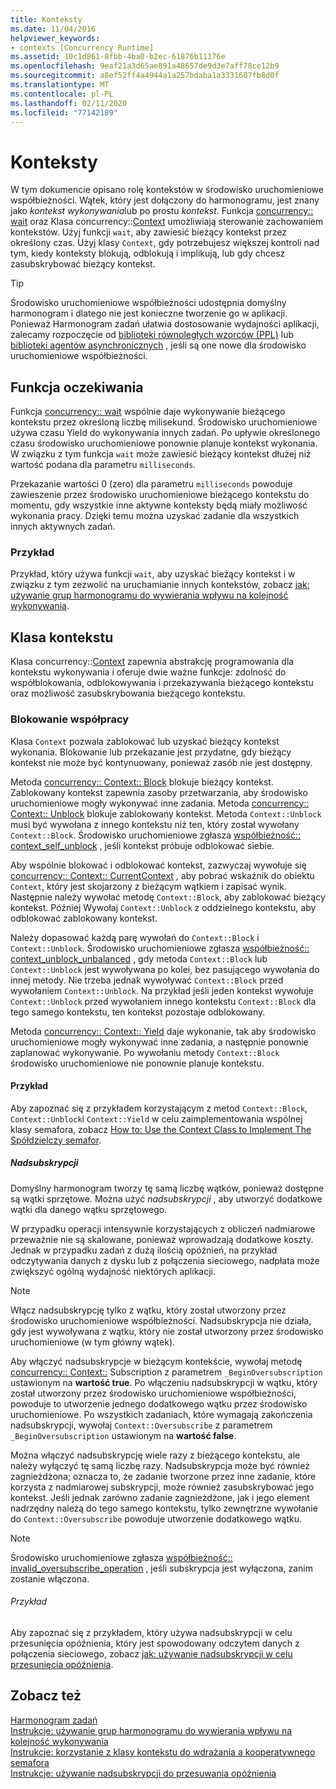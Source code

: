 ```yaml
---
title: Konteksty
ms.date: 11/04/2016
helpviewer_keywords:
- contexts [Concurrency Runtime]
ms.assetid: 10c1d861-8fbb-4ba0-b2ec-61876b11176e
ms.openlocfilehash: 9eaf21a3d65ae891a48657de9d3e7aff78ce12b9
ms.sourcegitcommit: a8ef52ff4a4944a1a257bdaba1a3331607fb8d0f
ms.translationtype: MT
ms.contentlocale: pl-PL
ms.lasthandoff: 02/11/2020
ms.locfileid: "77142189"
---
```

# <a name="contexts"></a>Konteksty

W tym dokumencie opisano rolę kontekstów w środowisko uruchomieniowe współbieżności. Wątek, który jest dołączony do harmonogramu, jest znany jako *kontekst wykonywania*lub po prostu *kontekst*. Funkcja [concurrency:: wait](reference/concurrency-namespace-functions.md#wait) oraz Klasa concurrency::[Context](../../parallel/concrt/reference/context-class.md) umożliwiają sterowanie zachowaniem kontekstów. Użyj funkcji `wait`, aby zawiesić bieżący kontekst przez określony czas. Użyj klasy `Context`, gdy potrzebujesz większej kontroli nad tym, kiedy konteksty blokują, odblokują i implikują, lub gdy chcesz zasubskrybować bieżący kontekst.

> [!TIP]
> Środowisko uruchomieniowe współbieżności udostępnia domyślny harmonogram i dlatego nie jest konieczne tworzenie go w aplikacji. Ponieważ Harmonogram zadań ułatwia dostosowanie wydajności aplikacji, zalecamy rozpoczęcie od [biblioteki równoległych wzorców (PPL)](../../parallel/concrt/parallel-patterns-library-ppl.md) lub [biblioteki agentów asynchronicznych](../../parallel/concrt/asynchronous-agents-library.md) , jeśli są one nowe dla środowisko uruchomieniowe współbieżności.

## <a name="the-wait-function"></a>Funkcja oczekiwania

Funkcja [concurrency:: wait](reference/concurrency-namespace-functions.md#wait) wspólnie daje wykonywanie bieżącego kontekstu przez określoną liczbę milisekund. Środowisko uruchomieniowe używa czasu Yield do wykonywania innych zadań. Po upływie określonego czasu środowisko uruchomieniowe ponownie planuje kontekst wykonania. W związku z tym funkcja `wait` może zawiesić bieżący kontekst dłużej niż wartość podana dla parametru `milliseconds`.

Przekazanie wartości 0 (zero) dla parametru `milliseconds` powoduje zawieszenie przez środowisko uruchomieniowe bieżącego kontekstu do momentu, gdy wszystkie inne aktywne konteksty będą miały możliwość wykonania pracy. Dzięki temu można uzyskać zadanie dla wszystkich innych aktywnych zadań.

### <a name="example"></a>Przykład

Przykład, który używa funkcji `wait`, aby uzyskać bieżący kontekst i w związku z tym zezwolić na uruchamianie innych kontekstów, zobacz [jak: używanie grup harmonogramu do wywierania wpływu na kolejność wykonywania](../../parallel/concrt/how-to-use-schedule-groups-to-influence-order-of-execution.md).

## <a name="the-context-class"></a>Klasa kontekstu

Klasa concurrency::[Context](../../parallel/concrt/reference/context-class.md) zapewnia abstrakcję programowania dla kontekstu wykonywania i oferuje dwie ważne funkcje: zdolność do współblokowania, odblokowywania i przekazywania bieżącego kontekstu oraz możliwość zasubskrybowania bieżącego kontekstu.

### <a name="cooperative-blocking"></a>Blokowanie współpracy

Klasa `Context` pozwala zablokować lub uzyskać bieżący kontekst wykonania. Blokowanie lub przekazanie jest przydatne, gdy bieżący kontekst nie może być kontynuowany, ponieważ zasób nie jest dostępny.

Metoda [concurrency:: Context:: Block](reference/context-class.md#block) blokuje bieżący kontekst. Zablokowany kontekst zapewnia zasoby przetwarzania, aby środowisko uruchomieniowe mogły wykonywać inne zadania. Metoda [concurrency:: Context:: Unblock](reference/context-class.md#unblock) blokuje zablokowany kontekst. Metoda `Context::Unblock` musi być wywołana z innego kontekstu niż ten, który został wywołany `Context::Block`. Środowisko uruchomieniowe zgłasza [współbieżność:: context_self_unblock](../../parallel/concrt/reference/context-self-unblock-class.md) , jeśli kontekst próbuje odblokować siebie.

Aby wspólnie blokować i odblokować kontekst, zazwyczaj wywołuje się [concurrency:: Context:: CurrentContext](reference/context-class.md#currentcontext) , aby pobrać wskaźnik do obiektu `Context`, który jest skojarzony z bieżącym wątkiem i zapisać wynik. Następnie należy wywołać metodę `Context::Block`, aby zablokować bieżący kontekst. Później Wywołaj `Context::Unblock` z oddzielnego kontekstu, aby odblokować zablokowany kontekst.

Należy dopasować każdą parę wywołań do `Context::Block` i `Context::Unblock`. Środowisko uruchomieniowe zgłasza [współbieżność:: context_unblock_unbalanced](../../parallel/concrt/reference/context-unblock-unbalanced-class.md) , gdy metoda `Context::Block` lub `Context::Unblock` jest wywoływana po kolei, bez pasującego wywołania do innej metody. Nie trzeba jednak wywoływać `Context::Block` przed wywołaniem `Context::Unblock`. Na przykład jeśli jeden kontekst wywołuje `Context::Unblock` przed wywołaniem innego kontekstu `Context::Block` dla tego samego kontekstu, ten kontekst pozostaje odblokowany.

Metoda [concurrency:: Context:: Yield](reference/context-class.md#yield) daje wykonanie, tak aby środowisko uruchomieniowe mogły wykonywać inne zadania, a następnie ponownie zaplanować wykonywanie. Po wywołaniu metody `Context::Block` środowisko uruchomieniowe nie ponownie planuje kontekstu.

#### <a name="example"></a>Przykład

Aby zapoznać się z przykładem korzystającym z metod `Context::Block`, `Context::Unblock`i `Context::Yield` w celu zaimplementowania wspólnej klasy semafora, zobacz [How to: Use the Context Class to Implement The Spółdzielczy semafor](../../parallel/concrt/how-to-use-the-context-class-to-implement-a-cooperative-semaphore.md).

##### <a name="oversubscription"></a>Nadsubskrypcji

Domyślny harmonogram tworzy tę samą liczbę wątków, ponieważ dostępne są wątki sprzętowe. Można użyć *nadsubskrypcji* , aby utworzyć dodatkowe wątki dla danego wątku sprzętowego.

W przypadku operacji intensywnie korzystających z obliczeń nadmiarowe przeważnie nie są skalowane, ponieważ wprowadzają dodatkowe koszty. Jednak w przypadku zadań z dużą ilością opóźnień, na przykład odczytywania danych z dysku lub z połączenia sieciowego, nadpłata może zwiększyć ogólną wydajność niektórych aplikacji.

> [!NOTE]
> Włącz nadsubskrypcję tylko z wątku, który został utworzony przez środowisko uruchomieniowe współbieżności. Nadsubskrypcja nie działa, gdy jest wywoływana z wątku, który nie został utworzony przez środowisko uruchomieniowe (w tym główny wątek).

Aby włączyć nadsubskrypcje w bieżącym kontekście, wywołaj metodę [concurrency:: Context::](reference/context-class.md#oversubscribe) Subscription z parametrem `_BeginOversubscription` ustawionym na **wartość true**. Po włączeniu nadsubskrypcji w wątku, który został utworzony przez środowisko uruchomieniowe współbieżności, powoduje to utworzenie jednego dodatkowego wątku przez środowisko uruchomieniowe. Po wszystkich zadaniach, które wymagają zakończenia nadsubskrypcji, wywołaj `Context::Oversubscribe` z parametrem `_BeginOversubscription` ustawionym na **wartość false**.

Można włączyć nadsubskrypcję wiele razy z bieżącego kontekstu, ale należy wyłączyć tę samą liczbę razy. Nadsubskrypcja może być również zagnieżdżona; oznacza to, że zadanie tworzone przez inne zadanie, które korzysta z nadmiarowej subskrypcji, może również zasubskrybować jego kontekst. Jeśli jednak zarówno zadanie zagnieżdżone, jak i jego element nadrzędny należą do tego samego kontekstu, tylko zewnętrzne wywołanie do `Context::Oversubscribe` powoduje utworzenie dodatkowego wątku.

> [!NOTE]
> Środowisko uruchomieniowe zgłasza [współbieżność:: invalid_oversubscribe_operation](../../parallel/concrt/reference/invalid-oversubscribe-operation-class.md) , jeśli subskrypcja jest wyłączona, zanim zostanie włączona.

###### <a name="example"></a>Przykład

Aby zapoznać się z przykładem, który używa nadsubskrypcji w celu przesunięcia opóźnienia, który jest spowodowany odczytem danych z połączenia sieciowego, zobacz [jak: używanie nadsubskrypcji w celu przesunięcia opóźnienia](../../parallel/concrt/how-to-use-oversubscription-to-offset-latency.md).

## <a name="see-also"></a>Zobacz też

[Harmonogram zadań](../../parallel/concrt/task-scheduler-concurrency-runtime.md)<br/>
[Instrukcje: używanie grup harmonogramu do wywierania wpływu na kolejność wykonywania](../../parallel/concrt/how-to-use-schedule-groups-to-influence-order-of-execution.md)<br/>
[Instrukcje: korzystanie z klasy kontekstu do wdrażania a kooperatywnego semafora](../../parallel/concrt/how-to-use-the-context-class-to-implement-a-cooperative-semaphore.md)<br/>
[Instrukcje: używanie nadsubskrypcji do przesuwania opóźnienia](../../parallel/concrt/how-to-use-oversubscription-to-offset-latency.md)
